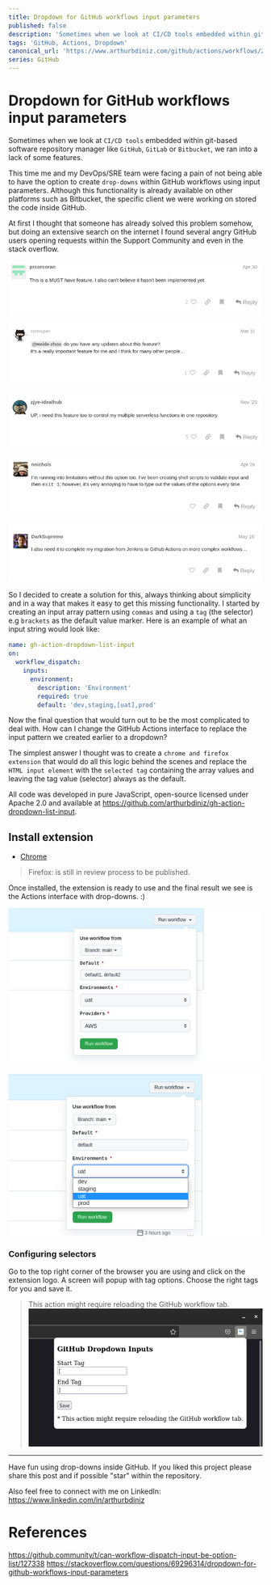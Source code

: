 ```yaml
---
title: Dropdown for GitHub workflows input parameters
published: false
description: 'Sometimes when we look at CI/CD tools embedded within git-based software repository manager like GitHub, GitLab or Bitbucket, we ran into a lack of some features.'
tags: 'GitHub, Actions, Dropdown'
canonical_url: 'https://www.arthurbdiniz.com/github/actions/workflows/2021/10/23/gh-action-dropdown.html'
series: GitHub
---
```


# Dropdown for GitHub workflows input parameters

Sometimes when we look at `CI/CD tools` embedded within git-based software repository manager like `GitHub`, `GitLab` or `Bitbucket`, we ran into a lack of some features.

This time me and my DevOps/SRE team were facing a pain of not being able to have the option to create `drop-downs` within GitHub workflows using input parameters. Although this functionality is already available on other platforms such as Bitbucket, the specific client we were working on stored the code inside GitHub.

At first I thought that someone has already solved this problem somehow, but doing an extensive search on the internet I found several angry GitHub users opening requests within the Support Community and even in the stack overflow.

![comment-1](./assets/comment-1.png)

![comment-2](./assets/comment-2.png)

![comment-3](./assets/comment-3.png)

![comment-5](./assets/comment-5.png)

![comment-4](./assets/comment-4.png)


So I decided to create a solution for this, always thinking about simplicity and in a way that makes it easy to get this missing functionality. I started by creating an input array pattern using `commas` and using a `tag` (the selector) e.g `brackets` as the default value marker. Here is an example of what an input string would look like:

```yml
name: gh-action-dropdown-list-input
on:
  workflow_dispatch:
    inputs:
      environment:
        description: 'Environment'
        required: true
        default: 'dev,staging,[uat],prod'
```

Now the final question that would turn out to be the most complicated to deal with. How can I change the GitHub Actions interface to replace the input pattern we created earlier to a dropdown?

The simplest answer I thought was to create a `chrome and firefox extension` that would do all this logic behind the scenes and replace the `HTML input element` with the `selected tag` containing the array values and leaving the tag value (selector) always as the default.

All code was developed in pure JavaScript, open-source licensed under Apache 2.0 and available at https://github.com/arthurbdiniz/gh-action-dropdown-list-input.


## Install extension

- [Chrome](https://chrome.google.com/webstore/detail/github-action-dropdown-in/deogklnblohhopmnkllaeinijefddcnm)
> Firefox: is still in review process to be published.

Once installed, the extension is ready to use and the final result we see is the Actions interface with drop-downs. :)

![showcase-1](./assets/showcase-1.png)

![showcase-2](./assets/showcase-2.png)

### Configuring selectors

Go to the top right corner of the browser you are using and click on the extension logo. A screen will popup with tag options. Choose the right tags for you and save it.

> This action might require reloading the GitHub workflow tab.
![config](./assets/config.png)

---

Have fun using drop-downs inside GitHub. If you liked this project please share this post and if possible "star" within the repository.

Also feel free to connect with me on LinkedIn: https://www.linkedin.com/in/arthurbdiniz


# References

https://github.community/t/can-workflow-dispatch-input-be-option-list/127338
https://stackoverflow.com/questions/69296314/dropdown-for-github-workflows-input-parameters